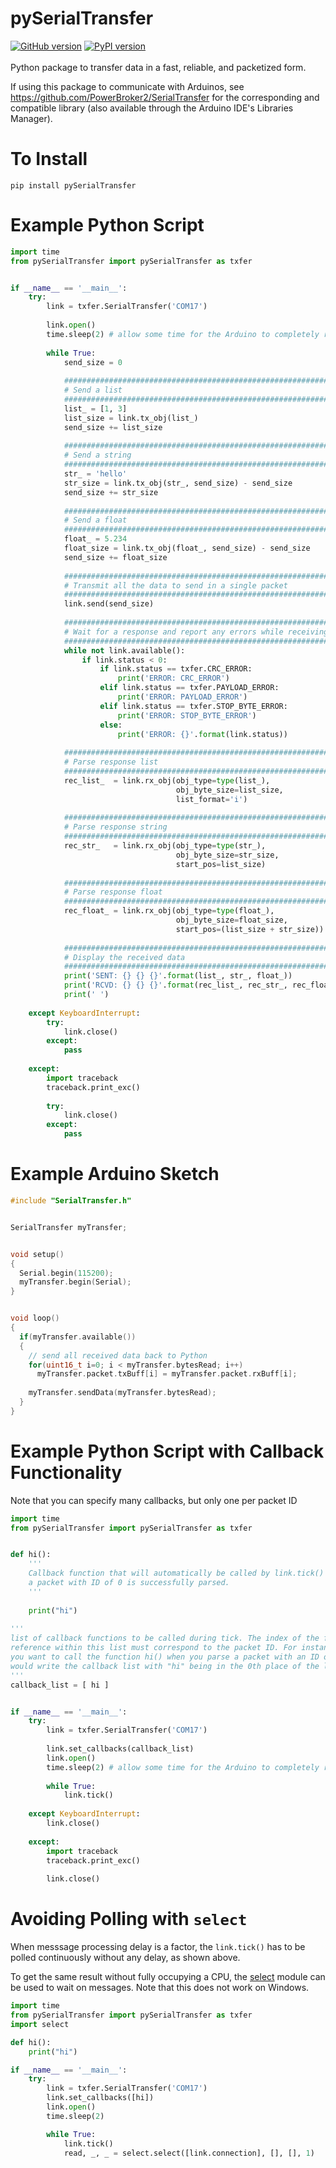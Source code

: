 # pySerialTransfer
[![GitHub version](https://badge.fury.io/gh/PowerBroker2%2FpySerialTransfer.svg)](https://badge.fury.io/gh/PowerBroker2%2FpySerialTransfer) [![PyPI version](https://badge.fury.io/py/pySerialTransfer.svg)](https://badge.fury.io/py/pySerialTransfer)<br /><br />
Python package to transfer data in a fast, reliable, and packetized form.

If using this package to communicate with Arduinos, see https://github.com/PowerBroker2/SerialTransfer for the corresponding and compatible library (also available through the Arduino IDE's Libraries Manager).

# To Install
```
pip install pySerialTransfer
```

# Example Python Script
```python
import time
from pySerialTransfer import pySerialTransfer as txfer


if __name__ == '__main__':
    try:
        link = txfer.SerialTransfer('COM17')
        
        link.open()
        time.sleep(2) # allow some time for the Arduino to completely reset
        
        while True:
            send_size = 0
            
            ###################################################################
            # Send a list
            ###################################################################
            list_ = [1, 3]
            list_size = link.tx_obj(list_)
            send_size += list_size
            
            ###################################################################
            # Send a string
            ###################################################################
            str_ = 'hello'
            str_size = link.tx_obj(str_, send_size) - send_size
            send_size += str_size
            
            ###################################################################
            # Send a float
            ###################################################################
            float_ = 5.234
            float_size = link.tx_obj(float_, send_size) - send_size
            send_size += float_size
            
            ###################################################################
            # Transmit all the data to send in a single packet
            ###################################################################
            link.send(send_size)
            
            ###################################################################
            # Wait for a response and report any errors while receiving packets
            ###################################################################
            while not link.available():
                if link.status < 0:
                    if link.status == txfer.CRC_ERROR:
                        print('ERROR: CRC_ERROR')
                    elif link.status == txfer.PAYLOAD_ERROR:
                        print('ERROR: PAYLOAD_ERROR')
                    elif link.status == txfer.STOP_BYTE_ERROR:
                        print('ERROR: STOP_BYTE_ERROR')
                    else:
                        print('ERROR: {}'.format(link.status))
            
            ###################################################################
            # Parse response list
            ###################################################################
            rec_list_  = link.rx_obj(obj_type=type(list_),
                                     obj_byte_size=list_size,
                                     list_format='i')
            
            ###################################################################
            # Parse response string
            ###################################################################
            rec_str_   = link.rx_obj(obj_type=type(str_),
                                     obj_byte_size=str_size,
                                     start_pos=list_size)
            
            ###################################################################
            # Parse response float
            ###################################################################
            rec_float_ = link.rx_obj(obj_type=type(float_),
                                     obj_byte_size=float_size,
                                     start_pos=(list_size + str_size))
            
            ###################################################################
            # Display the received data
            ###################################################################
            print('SENT: {} {} {}'.format(list_, str_, float_))
            print('RCVD: {} {} {}'.format(rec_list_, rec_str_, rec_float_))
            print(' ')
    
    except KeyboardInterrupt:
        try:
            link.close()
        except:
            pass
    
    except:
        import traceback
        traceback.print_exc()
        
        try:
            link.close()
        except:
            pass
```

# Example Arduino Sketch
```C++
#include "SerialTransfer.h"


SerialTransfer myTransfer;


void setup()
{
  Serial.begin(115200);
  myTransfer.begin(Serial);
}


void loop()
{
  if(myTransfer.available())
  {
    // send all received data back to Python
    for(uint16_t i=0; i < myTransfer.bytesRead; i++)
      myTransfer.packet.txBuff[i] = myTransfer.packet.rxBuff[i];
    
    myTransfer.sendData(myTransfer.bytesRead);
  }
}
```

# Example Python Script with Callback Functionality
Note that you can specify many callbacks, but only one per packet ID
```Python
import time
from pySerialTransfer import pySerialTransfer as txfer


def hi():
    '''
    Callback function that will automatically be called by link.tick() whenever
    a packet with ID of 0 is successfully parsed.
    '''
    
    print("hi")
    
'''
list of callback functions to be called during tick. The index of the function
reference within this list must correspond to the packet ID. For instance, if
you want to call the function hi() when you parse a packet with an ID of 0, you
would write the callback list with "hi" being in the 0th place of the list:
'''
callback_list = [ hi ]


if __name__ == '__main__':
    try:
        link = txfer.SerialTransfer('COM17')
        
        link.set_callbacks(callback_list)
        link.open()
        time.sleep(2) # allow some time for the Arduino to completely reset
        
        while True:
            link.tick()
    
    except KeyboardInterrupt:
        link.close()
    
    except:
        import traceback
        traceback.print_exc()
        
        link.close()
```

# Avoiding Polling with `select`
When messsage processing delay is a factor, the `link.tick()` has to be polled
continuously without any delay, as shown above.

To get the same result without fully occupying a CPU,
the [select](https://docs.python.org/3/library/select.html) module can be used
to wait on messages. Note that this does not work on Windows.

```Python
import time
from pySerialTransfer import pySerialTransfer as txfer
import select

def hi():
    print("hi")

if __name__ == '__main__':
    try:
        link = txfer.SerialTransfer('COM17')
        link.set_callbacks([hi])
        link.open()
        time.sleep(2)

        while True:
            link.tick()
            read, _, _ = select.select([link.connection], [], [], 1)
```
